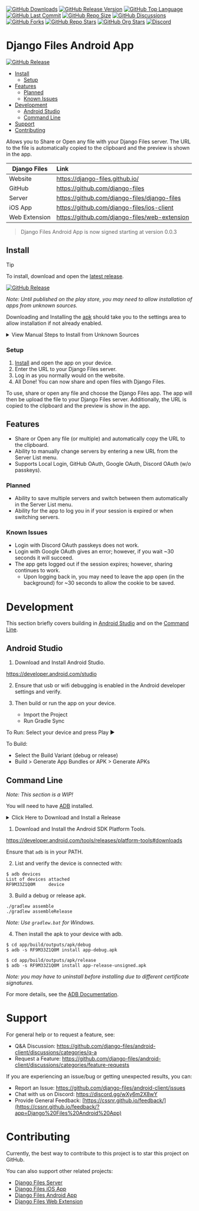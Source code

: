 [![GitHub Downloads](https://img.shields.io/github/downloads/django-files/android-client/total?logo=github)](https://github.com/django-files/android-client/releases/latest/download/django-files.apk)
[![GitHub Release Version](https://img.shields.io/github/v/release/django-files/android-client?logo=github)](https://github.com/django-files/android-client/releases/latest)
[![GitHub Top Language](https://img.shields.io/github/languages/top/django-files/android-client?logo=htmx)](https://github.com/django-files/android-client)
[![GitHub Last Commit](https://img.shields.io/github/last-commit/django-files/android-client?logo=github&label=updated)](https://github.com/django-files/android-client/graphs/commit-activity)
[![GitHub Repo Size](https://img.shields.io/github/repo-size/django-files/android-client?logo=bookstack&logoColor=white&label=repo%20size)](https://github.com/django-files/android-client)
[![GitHub Discussions](https://img.shields.io/github/discussions/django-files/android-client)](https://github.com/django-files/android-client/discussions)
[![GitHub Forks](https://img.shields.io/github/forks/django-files/android-client?style=flat&logo=github)](https://github.com/django-files/android-client/forks)
[![GitHub Repo Stars](https://img.shields.io/github/stars/django-files/android-client?style=flat&logo=github)](https://github.com/django-files/android-client/stargazers)
[![GitHub Org Stars](https://img.shields.io/github/stars/django-files?style=flat&logo=github&label=org%20stars)](https://django-files.github.io/)
[![Discord](https://img.shields.io/discord/899171661457293343?logo=discord&logoColor=white&label=discord&color=7289da)](https://discord.gg/wXy6m2X8wY)

# Django Files Android App

[![GitHub Release](https://img.shields.io/github/v/release/django-files/android-client?style=for-the-badge&logo=android&label=Download%20APK&color=A4C639)](https://github.com/django-files/android-client/releases/latest/download/django-files.apk)

- [Install](#Install)
  - [Setup](#Setup)
- [Features](#Features)
  - [Planned](#Planned)
  - [Known Issues](#Known-Issues)
- [Development](#Development)
  - [Android Studio](#Android-Studio)
  - [Command Line](#Command-Line)
- [Support](#Support)
- [Contributing](#Contributing)

Allows you to Share or Open any file with your Django Files server.
The URL to the file is automatically copied to the clipboard and the preview is shown in the app.

| Django&nbsp;Files | Link                                          |
| ----------------- | :-------------------------------------------- |
| Website           | https://django-files.github.io/               |
| GitHub            | https://github.com/django-files               |
| Server            | https://github.com/django-files/django-files  |
| iOS App           | https://github.com/django-files/ios-client    |
| Web Extension     | https://github.com/django-files/web-extension |

> Django Files Android App is now signed starting at version 0.0.3

## Install

> [!TIP]  
> To install, download and open the [latest release](https://github.com/django-files/android-client/releases/latest).
>
> [![GitHub Release](https://img.shields.io/github/v/release/django-files/android-client?style=for-the-badge&logo=android&label=Download%20APK&color=A4C639)](https://github.com/django-files/android-client/releases/latest/download/django-files.apk)

_Note: Until published on the play store, you may need to allow installation of apps from unknown sources._

Downloading and Installing the [apk](https://github.com/django-files/android-client/releases/latest/download/django-files.apk)
should take you to the settings area to allow installation if not already enabled.

<details><summary>View Manual Steps to Install from Unknown Sources</summary>

1. Go to your device settings.
2. Search for "Install unknown apps" or similar.
3. Choose the app you will install the apk file from.
   - Select your web browser to install directly from it.
   - Select your file manager to open it, locate the apk and install from there.
4. Download the [Latest Release](https://github.com/django-files/android-client/releases/latest/download/django-files.apk).
5. Open the download apk in the app you selected in step #3.
6. Choose Install and Accept any Play Protect notifications.
7. The app is now installed. Proceed to the [Setup](#Setup) section below.

</details>

### Setup

1. [Install](#Install) and open the app on your device.
2. Enter the URL to your Django Files server.
3. Log in as you normally would on the website.
4. All Done! You can now share and open files with Django Files.

To use, share or open any file and choose the Django Files app.
The app will then be upload the file to your Django Files server.
Additionally, the URL is copied to the clipboard and the preview is show in the app.

## Features

- Share or Open any file (or multiple) and automatically copy the URL to the clipboard.
- Ability to manually change servers by entering a new URL from the Server List menu.
- Supports Local Login, GitHub OAuth, Google OAuth, Discord OAuth (w/o passkeys).

### Planned

- Ability to save multiple servers and switch between them automatically in the Server List menu.
- Ability for the app to log you in if your session is expired or when switching servers.

### Known Issues

- Login with Discord OAuth passkeys does not work.
- Login with Google OAuth gives an error; however, if you wait ~30 seconds it will succeed.
- The app gets logged out if the session expires; however, sharing continues to work.
  - Upon logging back in, you may need to leave the app open (in the background) for ~30 seconds to allow the cookie to be saved.

# Development

This section briefly covers building in [Android Studio](#Android-Studio) and on the [Command Line](#Command-Line).

## Android Studio

1. Download and Install Android Studio.

https://developer.android.com/studio

2. Ensure that usb or wifi debugging is enabled in the Android developer settings and verify.

3. Then build or run the app on your device.
   - Import the Project
   - Run Gradle Sync

To Run: Select your device and press Play ▶️

To Build:

- Select the Build Variant (debug or release)
- Build > Generate App Bundles or APK > Generate APKs

## Command Line

_Note: This section is a WIP!_

You will need to have [ADB](https://developer.android.com/tools/adb) installed.

<details><summary>Click Here to Download and Install a Release</summary>

```shell
$ wget https://github.com/django-files/android-client/releases/latest/download/django-files.apk
$ ls
django-files.apk

$ which adb
C:\Users\Shane\Android\sdk\platform-tools\adb.EXE

$ adb devices
List of devices attached
RF9M33Z1Q0M     device

$ adb -s RF9M33Z1Q0M install django-files.apk
Performing Incremental Install
Serving...
All files should be loaded. Notifying the device.
Success
Install command complete in 917 ms
```

See below for more details...

</details>

1. Download and Install the Android SDK Platform Tools.

https://developer.android.com/tools/releases/platform-tools#downloads

Ensure that `adb` is in your PATH.

2. List and verify the device is connected with:

```shell
$ adb devices
List of devices attached
RF9M33Z1Q0M     device
```

3. Build a debug or release apk.

```shell
./gradlew assemble
./gradlew assembleRelease
```

_Note: Use `gradlew.bat` for Windows._

4. Then install the apk to your device with adb.

```shell
$ cd app/build/outputs/apk/debug
$ adb -s RF9M33Z1Q0M install app-debug.apk
```

```shell
$ cd app/build/outputs/apk/release
$ adb -s RF9M33Z1Q0M install app-release-unsigned.apk
```

_Note: you may have to uninstall before installing due to different certificate signatures._

For more details, see the [ADB Documentation](https://developer.android.com/tools/adb#move).

# Support

For general help or to request a feature, see:

- Q&A Discussion: https://github.com/django-files/android-client/discussions/categories/q-a
- Request a Feature: https://github.com/django-files/android-client/discussions/categories/feature-requests

If you are experiencing an issue/bug or getting unexpected results, you can:

- Report an Issue: https://github.com/django-files/android-client/issues
- Chat with us on Discord: https://discord.gg/wXy6m2X8wY
- Provide General Feedback: [https://cssnr.github.io/feedback/](https://cssnr.github.io/feedback/?app=Django%20Files%20Android%20App)

# Contributing

Currently, the best way to contribute to this project is to star this project on GitHub.

You can also support other related projects:

- [Django Files Server](https://github.com/django-files/django-files)
- [Django Files iOS App](https://github.com/django-files/ios-client)
- [Django Files Android App](https://github.com/django-files/android-client)
- [Django Files Web Extension](https://github.com/django-files/web-extension)
